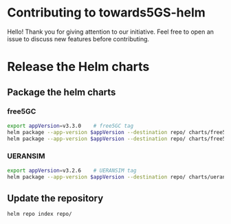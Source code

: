 # Contributing to towards5GS-helm

Hello! Thank you for giving attention to our initiative.
Feel free to open an issue to discuss new features before contributing.

# Release the Helm charts
## Package the helm charts
### free5GC
```bash
export appVersion=v3.3.0    # free5GC tag
helm package --app-version $appVersion --destination repo/ charts/free5gc
helm package --app-version $appVersion --destination repo/ charts/free5gc/charts/*
```
### UERANSIM
```bash
export appVersion=v3.2.6    # UERANSIM tag
helm package --app-version $appVersion --destination repo/ charts/ueransim
```
## Update the repository
```bash
helm repo index repo/
```
